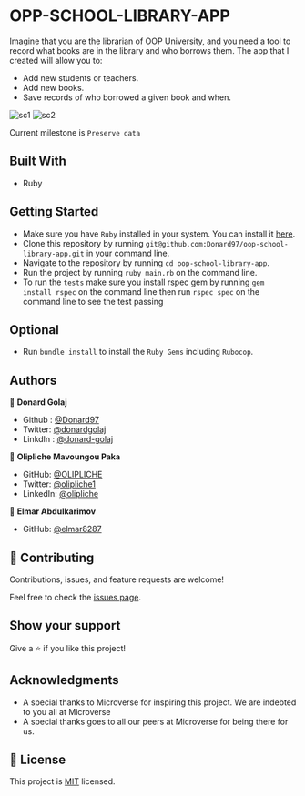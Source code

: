 # OPP-SCHOOL-LIBRARY-APP

Imagine that you are the librarian of OOP University, and you need a tool to record what books are in the library and who borrows them. The app that I created will allow you to:

- Add new students or teachers.
- Add new books.
- Save records of who borrowed a given book and when.

![sc1](https://user-images.githubusercontent.com/74506933/142516607-0af2904c-7835-4a39-aebb-e81f9660f62a.PNG)
![sc2](https://user-images.githubusercontent.com/74506933/142516613-2bad5944-cf7a-481d-a3e3-12d58221e688.PNG)

Current milestone is `Preserve data`

## Built With

- Ruby

## Getting Started

- Make sure you have `Ruby` installed in your system. You can install it [here](https://www.ruby-lang.org/en/documentation/installation/).
- Clone this repository by running `git@github.com:Donard97/oop-school-library-app.git` in your command line.
- Navigate to the repository by running `cd oop-school-library-app`.
- Run the project by running `ruby main.rb` on the command line.
- To run the `tests` make sure you install rspec gem by running `gem install rspec` on the command line then run `rspec spec` on the    command line to see the test passing

## Optional

- Run `bundle install` to install the `Ruby Gems` including `Rubocop`.

## Authors

👤 **Donard Golaj**

- Github : [@Donard97](https://github.com/Donard97)
- Twitter: [@donardgolaj](https://twitter.com/donardgolaj)
- LinkdIn : [@donard-golaj](https://www.linkedin.com/in/donard-golaj/)

👤 **Olipliche Mavoungou Paka**
- GitHub: [@OLIPLICHE](https://github.com/OLIPLICHE)
- Twitter: [@olipliche1](https://twitter.com/olipliche1)
- LinkedIn: [@olipliche](https://www.linkedin.com/in/olipliche/)


👤 **Elmar Abdulkarimov**

- GitHub: [@elmar8287](https://github.com/elmar8287)


## 🤝 Contributing

Contributions, issues, and feature requests are welcome!

Feel free to check the [issues page](https://github.com/Donard97/oop-school-library-app/issues).

## Show your support

Give a ⭐️ if you like this project!

## Acknowledgments

- A special thanks to Microverse for inspiring this project. We are indebted to you all at Microverse
- A special thanks goes to all our peers at Microverse for being there for us.

## 📝 License

This project is [MIT](./MIT.md) licensed.
